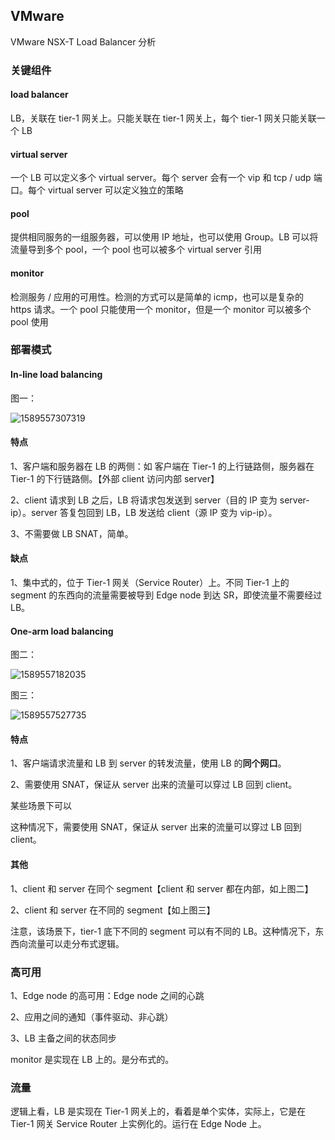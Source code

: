 ## VMware

VMware NSX-T Load Balancer 分析

### 关键组件

#### load balancer

LB，关联在 tier-1 网关上。只能关联在 tier-1 网关上，每个 tier-1 网关只能关联一个 LB

#### virtual server

一个 LB 可以定义多个 virtual server。每个 server 会有一个 vip 和 tcp / udp 端口。每个 virtual server 可以定义独立的策略

#### pool

提供相同服务的一组服务器，可以使用 IP 地址，也可以使用 Group。LB 可以将流量导到多个 pool，一个 pool 也可以被多个 virtual server 引用

#### monitor

检测服务 / 应用的可用性。检测的方式可以是简单的 icmp，也可以是复杂的 https 请求。一个 pool 只能使用一个 monitor，但是一个 monitor 可以被多个 pool 使用

### 部署模式

#### In-line load balancing

图一：

![1589557307319](D:\SourceCode\GitHub\network-docs\services\images\1589557307319.png)

#### 特点

1、客户端和服务器在 LB 的两侧：如 客户端在 Tier-1 的上行链路侧，服务器在 Tier-1 的下行链路侧。【外部 client 访问内部 server】

2、client 请求到 LB 之后，LB 将请求包发送到 server（目的 IP 变为 server-ip）。server 答复包回到 LB，LB 发送给 client（源 IP 变为 vip-ip）。

3、不需要做 LB SNAT，简单。

#### 缺点

1、集中式的，位于 Tier-1 网关（Service Router）上。不同 Tier-1 上的 segment 的东西向的流量需要被导到 Edge node 到达 SR，即使流量不需要经过 LB。

#### One-arm load balancing

图二：

![1589557182035](D:\SourceCode\GitHub\network-docs\services\images\1589557182035.png)

图三：

![1589557527735](D:\SourceCode\GitHub\network-docs\services\images\1589557527735.png)

#### 特点

1、客户端请求流量和 LB 到 server 的转发流量，使用 LB 的**同个网口**。

2、需要使用 SNAT，保证从 server 出来的流量可以穿过 LB 回到 client。

某些场景下可以

这种情况下，需要使用 SNAT，保证从 server 出来的流量可以穿过 LB 回到 client。

#### 其他

1、client 和 server 在同个 segment【client 和 server 都在内部，如上图二】

2、client 和 server 在不同的 segment【如上图三】

注意，该场景下，tier-1 底下不同的 segment 可以有不同的 LB。这种情况下，东西向流量可以走分布式逻辑。

### 高可用

1、Edge node 的高可用：Edge node 之间的心跳

2、应用之间的通知（事件驱动、非心跳）

3、LB 主备之间的状态同步

monitor 是实现在 LB 上的。是分布式的。

### 流量

逻辑上看，LB 是实现在 Tier-1 网关上的，看着是单个实体，实际上，它是在 Tier-1 网关 Service Router 上实例化的。运行在 Edge Node 上。